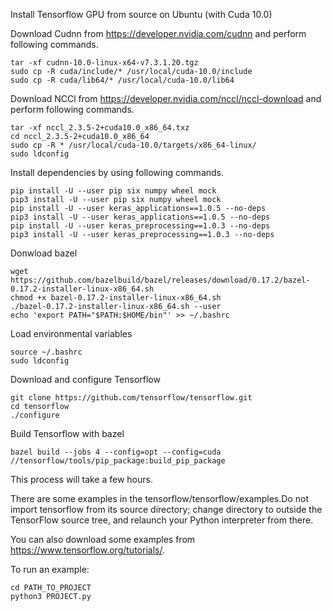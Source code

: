 Install Tensorflow GPU from source on Ubuntu (with Cuda 10.0)

Download Cudnn from https://developer.nvidia.com/cudnn and perform following commands.
```
tar -xf cudnn-10.0-linux-x64-v7.3.1.20.tgz
sudo cp -R cuda/include/* /usr/local/cuda-10.0/include
sudo cp -R cuda/lib64/* /usr/local/cuda-10.0/lib64
```
Download NCCl from https://developer.nvidia.com/nccl/nccl-download and perform following commands.
```
tar -xf nccl_2.3.5-2+cuda10.0_x86_64.txz
cd nccl_2.3.5-2+cuda10.0_x86_64
sudo cp -R * /usr/local/cuda-10.0/targets/x86_64-linux/
sudo ldconfig
```
Install dependencies by using following commands.
```
pip install -U --user pip six numpy wheel mock
pip3 install -U --user pip six numpy wheel mock
pip install -U --user keras_applications==1.0.5 --no-deps
pip3 install -U --user keras_applications==1.0.5 --no-deps
pip install -U --user keras_preprocessing==1.0.3 --no-deps
pip3 install -U --user keras_preprocessing==1.0.3 --no-deps
```
Donwload bazel
```
wget https://github.com/bazelbuild/bazel/releases/download/0.17.2/bazel-0.17.2-installer-linux-x86_64.sh
chmod +x bazel-0.17.2-installer-linux-x86_64.sh
./bazel-0.17.2-installer-linux-x86_64.sh --user
echo 'export PATH="$PATH:$HOME/bin"' >> ~/.bashrc
```
Load environmental variables
```
source ~/.bashrc
sudo ldconfig
```
Download and configure Tensorflow
```
git clone https://github.com/tensorflow/tensorflow.git
cd tensorflow
./configure
```
Build Tensorflow with bazel
```
bazel build --jobs 4 --config=opt --config=cuda //tensorflow/tools/pip_package:build_pip_package
```
This process will take a few hours.

There are some examples in the tensorflow/tensorflow/examples.Do not import tensorflow from its source directory; change directory to outside the TensorFlow source tree, and relaunch your Python interpreter from there.

You can also download some examples from https://www.tensorflow.org/tutorials/.

To run an example:
```
cd PATH_TO_PROJECT
python3 PROJECT.py
```
